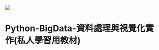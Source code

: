 <img src="https://img.shields.io/badge/%E8%B3%87%E6%96%99%E8%99%95%E7%90%86-Python-blue">

# Python-BigData-資料處理與視覺化實作(私人學習用教材)